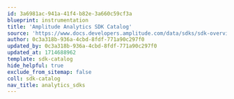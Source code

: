 ```yaml
---
id: 3a6981ac-941a-41f4-b82e-3a660c59cf3a
blueprint: instrumentation
title: 'Amplitude Analytics SDK Catalog'
source: 'https://www.docs.developers.amplitude.com/data/sdks/sdk-overview/'
author: 0c3a318b-936a-4cbd-8fdf-771a90c297f0
updated_by: 0c3a318b-936a-4cbd-8fdf-771a90c297f0
updated_at: 1714688962
template: sdk-catalog
hide_helpful: true
exclude_from_sitemap: false
coll: sdk-catalog
nav_title: analytics_sdks
---
```

